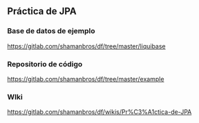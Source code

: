 ## Práctica de JPA

### Base de datos de ejemplo
https://gitlab.com/shamanbros/df/tree/master/liquibase

### Repositorio de código
https://gitlab.com/shamanbros/df/tree/master/example

### WIki
https://gitlab.com/shamanbros/df/wikis/Pr%C3%A1ctica-de-JPA
